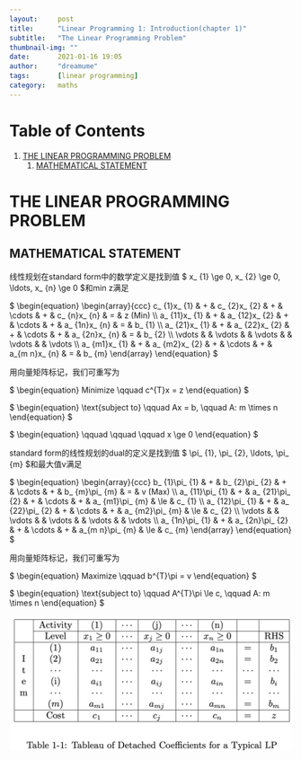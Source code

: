 ```yaml
---
layout:     post
title:      "Linear Programming 1: Introduction(chapter 1)"
subtitle:   "The Linear Programming Problem"
thumbnail-img: ""
date:       2021-01-16 19:05
author:     "dreamume"
tags: 		[linear programming]
category:   maths
---
```

<head>
    <script src="https://cdn.mathjax.org/mathjax/latest/MathJax.js?config=TeX-AMS-MML_HTMLorMML" type="text/javascript"></script>
    <script type="text/x-mathjax-config">
        MathJax.Hub.Config({
            tex2jax: {
            skipTags: ['script', 'noscript', 'style', 'textarea', 'pre'],
            inlineMath: [['$','$']]
            }
        });
    </script>
</head>

# Table of Contents

1.  [THE LINEAR PROGRAMMING PROBLEM](#org41f9ba4)
    1.  [MATHEMATICAL STATEMENT](#orgab2ed03)


<a id="org41f9ba4"></a>

# THE LINEAR PROGRAMMING PROBLEM


<a id="orgab2ed03"></a>

## MATHEMATICAL STATEMENT

线性规划在standard form中的数学定义是找到值 $ x_ {1} \\ge 0, x_ {2} \\ge 0, \\ldots, x_ {n} \\ge 0 $和min z满足

$ \\begin{equation} \\begin{array}{ccc} c_ {1}x_ {1} & + & c_ {2}x_ {2} & + & \\cdots & + & c_ {n}x_ {n} & = & z (Min) \\\\ a_ {11}x_ {1} & + & a_ {12}x_ {2} & + & \\cdots & + & a_ {1n}x_ {n} & = & b_ {1} \\\\ a_ {21}x_ {1} & + & a_ {22}x_ {2} & + & \\cdots & + & a_ {2n}x_ {n} & = & b_ {2} \\\\ \\vdots & & \\vdots & & \\vdots & & \\vdots & & \\vdots \\\\ a_ {m1}x_ {1} & + & a_ {m2}x_ {2} & + & \\cdots & + & a_{m n}x_ {n} & = & b_ {m} \\end{array} \\end{equation} $

用向量矩阵标记，我们可重写为

$ \\begin{equation} Minimize \\qquad c^{T}x = z \\end{equation} $

$ \\begin{equation} \\text{subject to} \\qquad Ax = b, \\qquad A: m \\times n \\end{equation} $

$ \\begin{equation} \\qquad \\qquad \\qquad x \\ge 0 \\end{equation} $

standard form的线性规划的dual的定义是找到值 $ \\pi_ {1}, \\pi_ {2}, \\ldots, \\pi_ {m} $和最大值v满足

$ \\begin{equation} \\begin{array}{ccc} b_ {1}\\pi_ {1} & + & b_ {2}\\pi_ {2} & + & \\cdots & + & b_ {m}\\pi_ {m} & = & v (Max) \\\\ a_ {11}\\pi_ {1} & + & a_ {21}\\pi_ {2} & + & \\cdots & + & a_ {m1}\\pi_ {m} & \\le & c_ {1} \\\\ a_ {12}\\pi_ {1} & + & a_ {22}\\pi_ {2} & + & \\cdots & + & a_ {m2}\\pi_ {m} & \\le & c_ {2} \\\\ \\vdots & & \\vdots & & \\vdots & & \\vdots & & \\vdots \\\\ a_ {1n}\\pi_ {1} & + & a_ {2n}\\pi_ {2} & + & \\cdots & + & a_{m n}\\pi_ {m} & \\le & c_ {m} \\end{array} \\end{equation} $

用向量矩阵标记，我们可重写为

$ \\begin{equation} Maximize \\qquad b^{T}\\pi = v \\end{equation} $

$ \\begin{equation} \\text{subject to} \\qquad A^{T}\\pi \\le c, \\qquad A: m \\times n \\end{equation} $

![img](../img/tableau_of_detached_coefficients_for_typical_lp.png)

